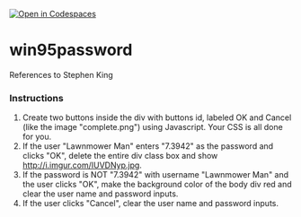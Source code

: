 [![Open in Codespaces](https://classroom.github.com/assets/launch-codespace-2972f46106e565e64193e422d61a12cf1da4916b45550586e14ef0a7c637dd04.svg)](https://classroom.github.com/open-in-codespaces?assignment_repo_id=17568560)
# win95password
References to Stephen King
### Instructions ###
1. Create two buttons inside the div with buttons id, labeled OK and Cancel (like the image "complete.png") using Javascript. Your CSS is all done for you.
1. If the user "Lawnmower Man" enters "7.3942" as the password and clicks "OK", delete the entire div class box and show http://i.imgur.com/IUVDNyp.jpg.
1. If the password is NOT "7.3942" with username "Lawnmower Man" and the user clicks "OK", make the background color of the body div red and clear the user name and password inputs.
1. If the user clicks "Cancel", clear the user name and password inputs.
